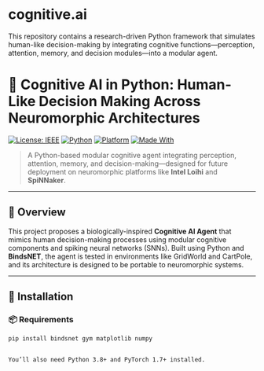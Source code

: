 # cognitive.ai
This repository contains a research-driven Python framework that simulates human-like decision-making by integrating cognitive functions—perception, attention, memory, and decision modules—into a modular agent.



# 🧠 Cognitive AI in Python: Human-Like Decision Making Across Neuromorphic Architectures

[![License: IEEE](https://img.shields.io/badge/License-IEEE-blue.svg)](https://www.ieee.org)
[![Python](https://img.shields.io/badge/Python-3.8%2B-blue.svg)](https://www.python.org/)
[![Platform](https://img.shields.io/badge/Platform-Linux%20%7C%20Windows%20%7C%20macOS-green.svg)]()
[![Made With](https://img.shields.io/badge/Made%20with-BindsNET%20%7C%20OpenAI%20Gym%20%7C%20Matplotlib-informational)]()

> A Python-based modular cognitive agent integrating perception, attention, memory, and decision-making—designed for future deployment on neuromorphic platforms like **Intel Loihi** and **SpiNNaker**.

---

## 📜 Overview

This project proposes a biologically-inspired **Cognitive AI Agent** that mimics human decision-making processes using modular cognitive components and spiking neural networks (SNNs). Built using Python and **BindsNET**, the agent is tested in environments like GridWorld and CartPole, and its architecture is designed to be portable to neuromorphic systems.

---

## 🔧 Installation

### 📦 Requirements

```bash
pip install bindsnet gym matplotlib numpy


You’ll also need Python 3.8+ and PyTorch 1.7+ installed.
